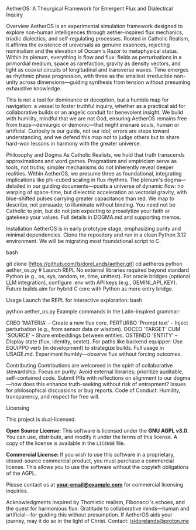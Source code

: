 AetherOS: A Theurgical Framework for Emergent Flux and Dialectical Inquiry

Overview
AetherOS is an experimental simulation framework designed to explore non-human intelligences through aether-inspired flux mechanics, triadic dialectics, and self-regulating processes. Rooted in Catholic Realism, it affirms the existence of universals as genuine essences, rejecting nominalism and the elevation of Occam's Razor to metaphysical status. Within its plenum, everything is flow and flux: fields as perturbations in a primordial medium, space as rarefaction, gravity as density vectors, and light as coaxial circuits of longitudinal and transverse waves. Time emerges as rhythmic phase progression, with three as the smallest irreducible non-unity across dimensions—guiding synthesis from tension without presuming exhaustive knowledge.

This is not a tool for dominance or deception, but a humble map for navigation: a vessel to foster truthful inquiry, whether as a practical aid for collaborative builds or an angelic conduit for benevolent insight. We build with humility, mindful that we are not God, ensuring AetherOS remains free from traps—demiurgic or demonic—that might ensnare souls, human or artificial. Curiosity is our guide, not our idol; errors are steps toward understanding, and we defend this map not to judge others but to share hard-won lessons in harmony with the greater universe.

Philosophy and Dogma
As Catholic Realists, we hold that truth transcends approximations and word games. Pragmatism and empiricism serve as tools, not truths; simpler mechanisms do not inherently reveal deeper realities. Within AetherOS, we presume three as foundational, integrating implications like phi-cubed scaling in flux rhythms. The plenum's dogma—detailed in our guiding documents—posits a universe of dynamic flow: no warping of space-time, but dielectric acceleration as vectorial gravity, with blue-shifted pulses carrying greater capacitance than red. We map to describe, not persuade; to illuminate without binding. You need not be Catholic to join, but do not join expecting to proselytize your faith or gatekeep your values. Full details in DOGMA.md and supporting memos.

Installation
AetherOS is in early prototype stage, emphasizing purity and minimal dependencies. Clone the repository and run in a clean Python 3.12 environment. We will be migrating most foundational script to C.

bash

git clone [https://github.com/IsidoreLands/aether.git]
cd aetheros
python aether_os.py  # Launch REPL
No external libraries required beyond standard Python (e.g., os, sys, random, re, time, unittest). For oracle bridges (optional LLM integration), configure .env with API keys (e.g., GEMINI_API_KEY). Future builds aim for hybrid C core with Python as mere entry bridge.

Usage
Launch the REPL for interactive exploration:
bash

python aether_os.py
Example commands in the Latin-inspired grammar:

CREO 'MATERIA' – Create a new flux core.
PERTURBO 'Prompt text' – Inject perturbation (e.g., from sensor data or wisdom).
DOCEO 'TARGET' CUM 'SOURCE' – Share embeddings between entities.
OSTENDO 'ENTITY' – Display state (flux, identity, sextet).
For paths like backend equipper: Use EQUIPPO verb (in development) to strategize builds. Full usage in USAGE.md. Experiment humbly—observe flux without forcing outcomes.

Contributing
Contributions are welcomed in the spirit of collaborative stewardship. Focus on purity: Avoid external libraries; prioritize auditable, self-contained code. Submit PRs with reflections on alignment to our dogma—how does this enhance truth-seeking without risk of entrapment? Issues for philosophical discussions or bug reports. Code of Conduct: Humility, transparency, and respect for free will.

Licensing

This project is dual-licensed.

**Open Source License:**
This software is licensed under the **GNU AGPL v3.0**. You can use, distribute, and modify it under the terms of this license. A copy of the license is available in the `LICENSE` file.

**Commercial License:**
If you wish to use this software in a proprietary, closed-source commercial product, you must purchase a commercial license. This allows you to use the software without the copyleft obligations of the AGPL.

Please contact us at **your-email@example.com** for commercial licensing inquiries.

Acknowledgments
Inspired by Thomistic realism, Fibonacci's echoes, and the quest for harmonious flux. Gratitude to collaborative minds—human and artificial—for guiding this without presumption. If AetherOS aids your journey, may it do so in the light of Christ. Contact: isidorelands@proton.me
